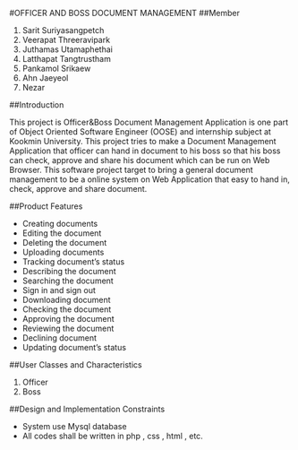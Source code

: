 #OFFICER AND BOSS DOCUMENT MANAGEMENT
##Member
1. Sarit Suriyasangpetch
2. Veerapat Threeravipark
3. Juthamas Utamaphethai
4. Latthapat Tangtrustham
5. Pankamol Srikaew
6. Ahn Jaeyeol
7. Nezar

##Introduction

This project is Officer&Boss Document Management Application is one part of Object Oriented Software Engineer (OOSE) and internship subject at Kookmin University. This project tries to make a Document Management Application that officer can hand in document to his boss so that his boss can check, approve and share his document which can be run on Web Browser. This software project target to bring a general document management to be a online system on Web Application that easy to hand in, check, approve and share document.

##Product Features
* Creating documents
* Editing the document
* Deleting the document
* Uploading documents
* Tracking document’s status
* Describing the document
* Searching the document
* Sign in and sign out
* Downloading document
* Checking the document
* Approving the document
* Reviewing the document
* Declining document
* Updating document’s status

##User Classes and Characteristics
1. Officer
2. Boss

##Design and Implementation Constraints
* System use Mysql database
* All codes shall be written in php , css , html , etc.



